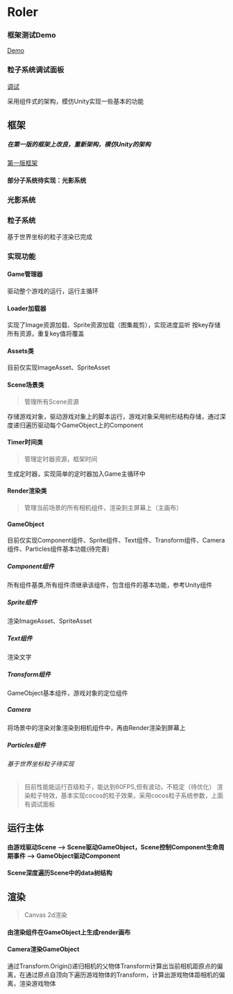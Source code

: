 # Roler

### 框架测试Demo
[Demo](http://112.74.35.246:3000)
### 粒子系统调试面板
[调试](http://112.74.35.246:3000/demo)


采用组件式的架构，模仿Unity实现一些基本的功能
## 框架
##### 在第一版的框架上改良，重新架构，模仿Unity的架构
[第一版框架](https://github.com/Louxml/Engine1)
#### 部分子系统待实现：光影系统
### 光影系统

### 粒子系统
基于世界坐标的粒子渲染已完成

### 实现功能
#### Game管理器
驱动整个游戏的运行，运行主循环
#### Loader加载器
实现了Image资源加载、Sprite资源加载（图集裁剪），实现进度监听
按key存储所有资源，重复key值将覆盖
#### Assets类
目前仅实现ImageAsset、SpriteAsset
#### Scene场景类
> 管理所有Scene资源

存储游戏对象，驱动游戏对象上的脚本运行，游戏对象采用树形结构存储，通过深度递归遍历驱动每个GameObject上的Component

#### Timer时间类
> 管理定时器资源，框架时间

生成定时器，实现简单的定时器加入Game主循环中

#### Render渲染类
> 管理当前场景的所有相机组件，渲染到主屏幕上（主画布）

#### GameObject
目前仅实现Component组件、Sprite组件、Text组件、Transform组件、Camera组件、Particles组件基本功能(待完善)
##### Component组件
所有组件基类,所有组件须继承该组件，包含组件的基本功能，参考Unity组件
##### Sprite组件
渲染ImageAsset、SpriteAsset
##### Text组件
渲染文字
##### Transform组件
GameObject基本组件，游戏对象的定位组件
##### Camera
将场景中的渲染对象渲染到相机组件中，再由Render渲染到屏幕上
##### Particles组件
###### 基于世界坐标粒子待实现
> 目前性能能运行百级粒子，能达到60FPS,但有波动，不稳定（待优化）
渲染粒子特效，基本实现cocos的粒子效果，采用cocos粒子系统参数，上面有调试面板

## 运行主体
#### 由游戏驱动Scene --> Scene驱动GameObject，Scene控制Component生命周期事件 --> GameObject驱动Component
#### Scene深度遍历Scene中的data树结构

## 渲染
> Canvas 2d渲染
#### 由渲染组件在GameObject上生成render画布
#### Camera渲染GameObject
通过Transform.Origin()递归相机的父物体Transform计算出当前相机距原点的偏离，在通过原点自顶向下遍历游戏物体的Transform，计算出游戏物体距相机的偏离，渲染游戏物体

